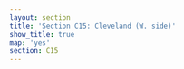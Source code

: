 ```yaml
---
layout: section
title: 'Section C15: Cleveland (W. side)'
show_title: true
map: 'yes'
section: C15
---
```

